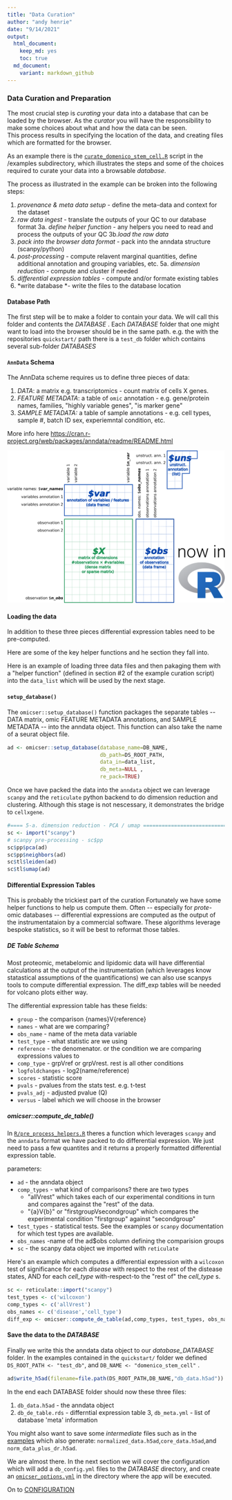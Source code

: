 ```yaml
---
title: "Data Curation"
author: "andy henrie"
date: "9/14/2021"
output:
  html_document: 
    keep_md: yes
    toc: true
  md_document:
    variant: markdown_github
---
```





### Data Curation and Preparation


The most crucial step is _curating_ your data into a database that can be loaded by the browser.  As the _curator_ you will have the responsibility to make some choices about what and how the data can be seen.  
This process results in specifying the location of the data, and creating files which are formatted for the browser.

As an example there is the [`curate_domenico_stem_cell.R`](examples/curate_domenico_stem_cell.R) script in the /examples subdirectory, which illustrates the steps and some of the choices required to curate your data into a browsable _database_. 

The process as illustrated in the example can be broken into the following steps:

1. *provenance & meta data setup* - define the meta-data and context for the dataset
3. *raw data ingest* - translate the outputs of your QC to our database format
  3a. *define helper function* - any helpers you need to read and process the outputs of your QC
  3b.*load the raw data*
4. *pack into the browser data format* - pack into the anndata structure (scanpy/python)
5. *post-processing* - compute relavent marginal quantities, define additional annotation and grouping variables, etc.
  5a. *dimension reduction* - compute and cluster if needed
6. *differential expression tables* - compute and/or formate existing tables
7. *write database *- write the files to the database location

#### Database Path 

The first step will be to make a folder to contain your data.  We will call this folder and contents the _DATABASE_ .   Each _DATABASE_ folder that one might want to load into the browser should be in the same path.  e.g. the with the repositories `quickstart/` path there is a `test_db` folder which contains several sub-folder _DATABASES_

              
#### `AnnData` Schema


The AnnData scheme requires us to define three pieces of data:

  1. *DATA*: a matrix e.g. transcriptomics - count matrix of cells X genes.
  2. *_FEATURE_ METADATA*: a table of `omic` annotation - e.g. gene/protein names, families, "highly variable genes", "is marker gene"
  3. *_SAMPLE_ METADATA:* a table of sample annotations - e.g.  cell types, sample #, batch ID sex, experiemntal condition, etc.

More info here https://cran.r-project.org/web/packages/anndata/readme/README.html 

![Anndata scheme](../inst/anndata_for_r.png)


#### Loading the data

In addition to these three pieces differential expression tables need to be pre-computed.

Here are some of the key helper functions and he section they fall into.

Here is an example of loading three data files and then pakaging them with a "helper function" (defined in section #2 of the example curation script) into the `data_list` which will be used by the next stage.

#### `setup_database()`

The `omicser::setup_database()` function packages the separate tables -- DATA matrix, omic FEATURE METADATA annotations, and SAMPLE METADATA -- into the anndata object.  This function can also take the name of a seurat object file.  



```r
ad <- omicser::setup_database(database_name=DB_NAME,
                              db_path=DS_ROOT_PATH,
                              data_in=data_list,
                              db_meta=NULL ,
                              re_pack=TRUE)
```


Once we have packed the data into the `anndata` object we can leverage `scanpy` and the `reticulate` python backend to do dimension reduction and clustering. 
Although this stage is not nescessary, it demonstrates the bridge to `cellxgene`.


```r
#==== 5-a. dimension reduction - PCA / umap ========================================================
sc <- import("scanpy")
# scanpy pre-processing - sc$pp
sc$pp$pca(ad)
sc$pp$neighbors(ad)
sc$tl$leiden(ad)
sc$tl$umap(ad)

```

#### Differential Expression Tables 
This is probably the trickiest part of the curation  Fortunately we have some helper functions to help us compute them.  Often -- especially for _prote-_ omic databases -- differential expressions are computed as the output of the instrumentataion by a commercial software.  These algorithms leverage bespoke statistics, so it will be best to reformat those tables. 



##### DE Table Schema

Most proteomic, metabelomic and lipidomic data will have differential calculations at the output of the instrumentation (which leverages know statastical assumptions of the quantifications) we can also use scanpys tools to compute differential expression.  The diff_exp tables will be needed for volcano plots either way.

The differential expression table has these fields:

   - `group` - the comparison   {names}V{reference}
   - `names` - what are we comparing?
   - `obs_name`  - name of the meta data variable
   - `test_type` - what statistic are we using
   - `reference` - the denomenator. or the condition we are comparing expressions values to
   - `comp_type` - grpVref or grpVrest. rest is all other conditions
   - `logfoldchanges` - log2(name/reference)
   - `scores` - statistic score
   - `pvals` - pvalues from the stats test. e.g. t-test
   - `pvals_adj` - adjusted pvalue (Q)
   - `versus` - label which we will choose in the browser
   
   
   
##### omicser::compute_de_table()

In [`R/pre_process_helpers.R`](../R/pre_process_helpers.R) theres a function which leverages `scanpy` and the `anndata` format we have packed to do differential expression.  We just need to pass a few quantites and it returns a properly formatted differential expression table.

parameters:

  - `ad` - the anndata object
  - `comp_types` - what kind of comparisons? there are two types
    - "allVrest" which takes each of our experimental conditions in turn and compares against the "rest" of the data.
    - "{a}V{b}" or "firstgroupVsecondgroup" which compares the experimental condition "firstgroup" against "secondgroup"
  - `test_types` - statistical tests.  See the examples or `scanpy` documentation for which test types are available.
  - `obs_names` -name of the ad$obs column defining the comparision groups
  - `sc` - the scanpy data object we imported with `reticulate`

Here's an example which computes a differential expression with a `wilcoxon` test of significance for each _disease_ with respect to the rest of the distease states, AND for each _cell_type_ with-respect-to the "rest of" the _cell_type_ s. 


```r
sc <- reticulate::import("scanpy")
test_types <- c('wilcoxon')
comp_types <- c('allVrest')
obs_names <- c('disease','cell_type')
diff_exp <- omicser::compute_de_table(ad,comp_types, test_types, obs_names,sc)

```


#### Save the data to the _DATABASE_

Finally we write this the anndata data object to our _database_DATABASE_ folder.   In the examples contained in the `quickstart/` folder we defined `DS_ROOT_PATH <- "test_db"`, and `DB_NAME <- "domenico_stem_cell"` .


```r
ad$write_h5ad(filename=file.path(DS_ROOT_PATH,DB_NAME,"db_data.h5ad"))
```

In the end each DATABASE folder should now these three files:
1. `db_data.h5ad` - the anndata object          
2. `db_de_table.rds` - differntial expression table
3, `db_meta.yml` - list of database 'meta' information

You might also want to save some _intermediate_ files such as in the [examples](examples/curate_pbmc3k.R) which also generate: `normalized_data.h5ad`,`core_data.h5ad`,and `norm_data_plus_dr.h5ad`.

We are almost there.  In the next section we will cover the configuration which will add a `db_config.yml` files to the _DATABASE_ directory, and create an [`omicser_options.yml`](omicser_options.yml) in the directory where the app will be executed.

On to [CONFIGURATION](04_configuration.md)
